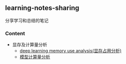 ## learning-notes-sharing
分享学习和总结的笔记

### Content
- 显存及计算量分析
  - [deep learning memory use analysis(显存占用分析)](https://github.com/rentainhe/learning-notes-sharing/blob/master/memory%20use/deep%20learning%20memory%20analysis.md)
  - [模型计算量分析]()
